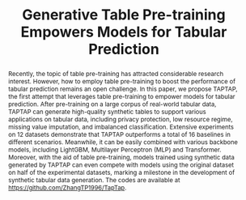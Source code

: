 ---
title: "Generative Table Pre-training Empowers Models for Tabular Prediction"
link: "https://arxiv.org/abs/2305.09696"
authors: "Zhang et al."
venue: "ACL"
year: 2023
categories: ml-models
abstract: "Recently, the topic of table pre-training has attracted considerable research interest. However, how to employ table pre-training to boost the performance of tabular prediction remains an open challenge. In this paper, we propose TAPTAP, the first attempt that leverages table pre-training to empower models for tabular prediction. After pre-training on a large corpus of real-world tabular data, TAPTAP can generate high-quality synthetic tables to support various applications on tabular data, including
privacy protection, low resource regime, missing value imputation, and imbalanced classification. Extensive experiments on 12 datasets demonstrate that TAPTAP outperforms a total of 16 baselines in different scenarios. Meanwhile, it can be easily combined with various backbone models, including LightGBM, Multilayer Perceptron (MLP) and Transformer.
Moreover, with the aid of table pre-training, models trained using synthetic data generated by TAPTAP can even compete with models using the original dataset on half of the experimental datasets, marking a milestone in the development of synthetic tabular data generation. The codes are available at https://github.com/ZhangTP1996/TapTap."
---